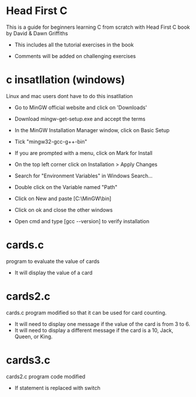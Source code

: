 # Head First C 
This is a guide for beginners learning C from scratch with Head First C book by David & Dawn Griffiths

* This includes all the tutorial exercises in the book 

* Comments will be added on challenging exercises

# c insatllation (windows)
Linux and mac users dont have to do this insatllation 
* Go to MinGW official website and click on 'Downloads' 

* Download mingw-get-setup.exe and accept the terms 

* In the MinGW Installation Manager window, click on Basic Setup

* Tick "mingw32-gcc-g++-bin"

* If you are prompted with a menu, click on Mark for Install

* On the top left corner click on Installation > Apply Changes

* Search for "Environment Variables" in Windows Search...

* Double click on the Variable named "Path" 

* Click on New and paste [C:\MinGW\bin]

* Click on ok and close the other windows

* Open cmd and type [gcc --version] to verify installation
 
 # cards.c
program to evaluate the value of cards
 * It will display the value of a card

 # cards2.c
 cards.c program modified so that it can be used for card counting. 
 * It will need to display one message if the value of the card is from 3 to 6. 
 * It will need to display a different message if the card is a 10, Jack, Queen, or King.

 # cards3.c
cards2.c program code modified
 * If statement is replaced with switch